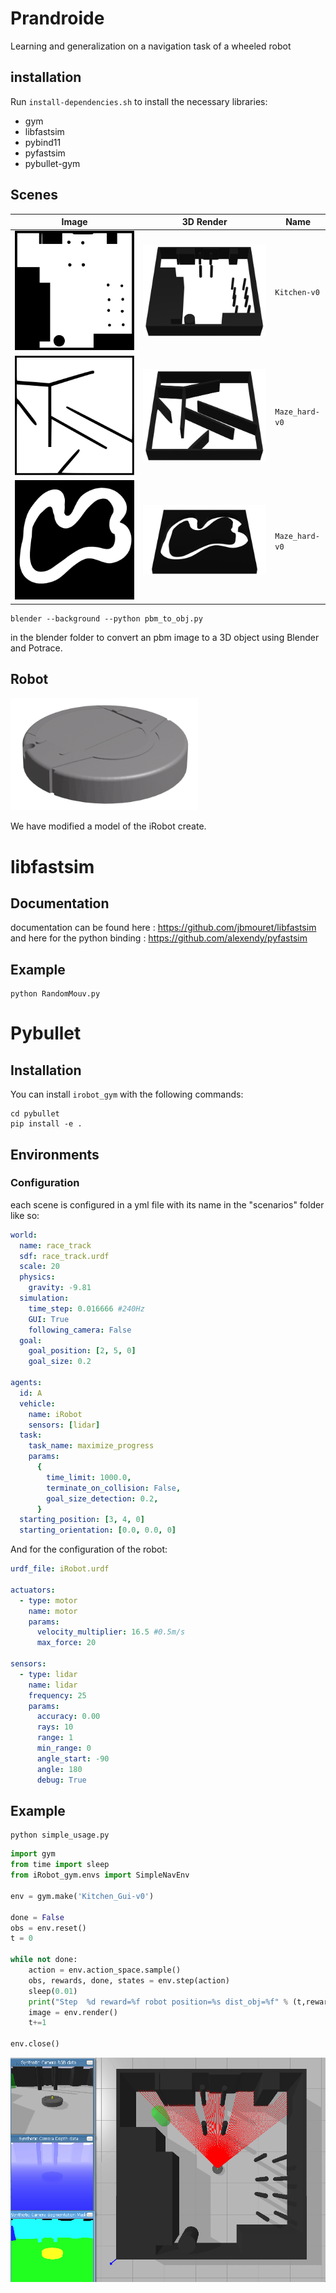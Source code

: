 # Prandroide

Learning and generalization on a navigation task of a wheeled robot

## installation

Run `install-dependencies.sh` to install the necessary libraries:

- gym
- libfastsim
- pybind11
- pyfastsim
- pybullet-gym

## Scenes

| Image                                      | 3D Render                                      | Name           |
| ------------------------------------------ | ---------------------------------------------- | -------------- |
| ![kitchen](readme_assets/kitchen.svg)      | ![kitchen3D](readme_assets/kitchen3D.png)      | `Kitchen-v0`   |
| ![maze_hard](readme_assets/maze_hard.svg)  | ![maze_hard3D](readme_assets/maze_hard3D.png)  | `Maze_hard-v0` |
| ![maze_hard](readme_assets/race_track.svg) | ![maze_hard3D](readme_assets/race_track3D.png) | `Maze_hard-v0` |

```console
blender --background --python pbm_to_obj.py
```

in the blender folder to convert an pbm image to a 3D object using Blender and Potrace.

## Robot

<img src="readme_assets/irobot.png" width="300">

We have modified a model of the iRobot create.

# libfastsim

## Documentation

documentation can be found here : https://github.com/jbmouret/libfastsim
and here for the python binding : https://github.com/alexendy/pyfastsim

## Example

```
python RandomMouv.py
```

# Pybullet

## Installation

You can install `irobot_gym` with the following commands:

```shell_script
cd pybullet
pip install -e .
```

## Environments

### Configuration

each scene is configured in a yml file with its name in the "scenarios" folder like so:

```yml
world:
  name: race_track
  sdf: race_track.urdf
  scale: 20
  physics:
    gravity: -9.81
  simulation:
    time_step: 0.016666 #240Hz
    GUI: True
    following_camera: False
  goal:
    goal_position: [2, 5, 0]
    goal_size: 0.2

agents:
  id: A
  vehicle:
    name: iRobot
    sensors: [lidar]
  task:
    task_name: maximize_progress
    params:
      {
        time_limit: 1000.0,
        terminate_on_collision: False,
        goal_size_detection: 0.2,
      }
  starting_position: [3, 4, 0]
  starting_orientation: [0.0, 0.0, 0]
```

And for the configuration of the robot:

```yml
urdf_file: iRobot.urdf

actuators:
  - type: motor
    name: motor
    params:
      velocity_multiplier: 16.5 #0.5m/s
      max_force: 20

sensors:
  - type: lidar
    name: lidar
    frequency: 25
    params:
      accuracy: 0.00
      rays: 10
      range: 1
      min_range: 0
      angle_start: -90
      angle: 180
      debug: True
```

## Example

```
python simple_usage.py
```

```python
import gym
from time import sleep
from iRobot_gym.envs import SimpleNavEnv

env = gym.make('Kitchen_Gui-v0')

done = False
obs = env.reset()
t = 0

while not done:
    action = env.action_space.sample()
    obs, rewards, done, states = env.step(action)
    sleep(0.01)
    print("Step  %d reward=%f robot position=%s dist_obj=%f" % (t,rewards,  str(states["pose"][0:3]) ,states["progress"] ) , end="\r" )
    image = env.render()
    t+=1

env.close()
```

![pybullet_._gif](readme_assets/pybullet.gif)
